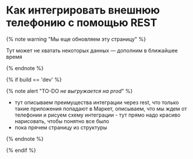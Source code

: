 # Как интегрировать внешнюю телефонию с помощью REST

{% note warning "Мы еще обновляем эту страницу" %}

Тут может не хватать некоторых данных — дополним в ближайшее время

{% endnote %}

{% if build == 'dev' %}

{% note alert "TO-DO _не выгружается на prod_" %}

- тут описываем преимущества интеграции через rest, что только такие приложения попадают в Маркет, описываем, что мы ждем от телефонии и рисуем схему интеграции - тут прямо надо красиво нарисовать, чтобы понятно все было
- пока прячем страницу из структуры

{% endnote %}

{% endif %}